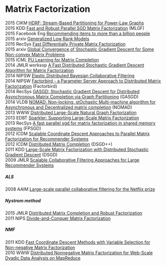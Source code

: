# Matrix Factorization

 
2015 CIKM [HDRF: Stream-Based Partitioning for Power-Law Graphs](http://www.fabiopetroni.com/Download/petroni2015HDRF.pdf)  
2015 KDD [Fast and Robust Parallel SGD Matrix Factorization](http://dm.postech.ac.kr/MLGF-MF/fp352.pdf) (MLGF)  
2015 Facebook Eng [Recommending items to more than a billion people](https://code.facebook.com/posts/861999383875667/recommending-items-to-more-than-a-billion-people/)  
2015 arxiv [Generalized Low Rank Models](https://web.stanford.edu/~boyd/papers/pdf/glrm.pdf)  
2015 RecSys [Fast Differentially Private Matrix Factorization](http://arxiv.org/pdf/1505.01419v2.pdf)   
2015 arxiv [Global Convergence of Stochastic Gradient Descent for Some Non-convex Matrix Problems](http://arxiv.org/abs/1411.1134)  
2015 ICML [PU Learning for Matrix Completion](http://arxiv.org/pdf/1411.6081v1.pdf)  
2014 JMLR worksop [A Fast Distributed Stochastic Gradient Descent Algorithm for Matrix Factorization](http://www.jmlr.org/proceedings/papers/v36/li14.pdf)  
2014 NIPSW [Elastic Distributed Bayesian Collaborative Filtering](http://stanford.edu/~rezab/nips2014workshop/submits/distbayes.pdf)  
2014 NIPSW [Factorbird - a Parameter Server Approach to Distributed Matrix Factorization](http://stanford.edu/~rezab/papers/factorbird.pdf) (Factorbird)  
2014 RecSys [GASGD: Stochastic Gradient Descent for Distributed Asynchronous Matrix Completion via Graph Partitioning](http://dl.acm.org/citation.cfm?id=2645725) (GASGD)  
2014 VLDB [NOMAD: Non-locking, stOchastic Multi-machine algorithm for Asynchronous and Decentralized matrix completion](http://www.vldb.org/pvldb/vol7/p975-yun.pdf) (NOMAD)  
2013 WWW [Distributed Large-Scale Natural Graph Factorization](http://www.di.ens.fr/~shervashidze/papers/Ahmedetal13.pdf)  
2013 EDBT [Sparkler: Supporting Large-Scale Matrix Factorization](http://people.cs.umass.edu/~boduo/publications/2013EDBT-sparkler.pdf)  
2013 RecSys [A fast parallel sgd for matrix factorization in shared memory systems](https://www.csie.ntu.edu.tw/~cjlin/papers/libmf/libmf.pdf) (FPSGD)  
2012 ICDM [Scalable Coordinate Descent Approaches to Parallel Matrix Factorization for Recommender Systems](http://www.cs.utexas.edu/~rofuyu/papers/icdm-pmf.pdf)  
2012 ICDM [Distributed Matrix Completion](https://people.mpi-inf.mpg.de/~rgemulla/publications/teflioudi12completion.pdf) (DSGD++)  
2011 KDD [Large-Scale Matrix Factorization with Distributed Stochastic Gradient Descent](https://people.mpi-inf.mpg.de/~rgemulla/publications/gemulla11dsgd.pdf) (DSGD)  
2009 JMLR [Scalable Collaborative Filtering Approaches for Large Recommender Systems](http://www.jmlr.org/papers/volume10/takacs09a/takacs09a.pdf)  

##### ALS
2008 AAIM [Large-scale parallel collaborative filtering
for the Netflix prize](http://www.grappa.univ-lille3.fr/~mary/cours/stats/centrale/reco/paper/MatrixFactorizationALS.pdf)  

##### Nystrom method
2015 JMLR [Distributed Matrix Completion and Robust Factorization](http://web.stanford.edu/~lmackey/papers/dmcrf-jmlr15.pdf)  
2011 NIPS [Divide-and-Conquer Matrix Factorization](http://papers.nips.cc/paper/4486-divide-and-conquer-matrix-factorization.pdf)  
##### NMF
2011 KDD [Fast Coordinate Descent Methods with Variable Selection
for Non-negative Matrix Factorization](http://www.cs.utexas.edu/users/inderjit/public_papers/nmf_kdd11.pdf)  
2010 WWW [Distributed Nonnegative Matrix Factorization for Web-Scale Dyadic Data Analysis on MapReduce](http://research.microsoft.com/pubs/119077/DNMF.pdf)  
  
